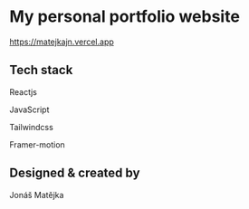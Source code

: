 # My personal portfolio website
https://matejkajn.vercel.app
## Tech stack
Reactjs

JavaScript

Tailwindcss

Framer-motion

## Designed & created by
Jonáš Matějka
